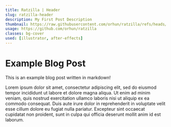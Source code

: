```yaml
---
title: Ratzilla | Header
slug: ratzilla-header
description: My First Post Description
thumbnail: https://raw.githubusercontent.com/orhun/ratzilla/refs/heads/main/assets/ratzilla.gif
usage: https://github.com/orhun/ratzilla
classes: bg-cover
used: [illustrator, after-effects]
---
```


# Example Blog Post

This is an example blog post written in markdown!

Lorem ipsum dolor sit amet, consectetur adipiscing elit, sed do eiusmod tempor incididunt ut labore et dolore magna aliqua. Ut enim ad minim veniam, quis nostrud exercitation ullamco laboris nisi ut aliquip ex ea commodo consequat. Duis aute irure dolor in reprehenderit in voluptate velit esse cillum dolore eu fugiat nulla pariatur. Excepteur sint occaecat cupidatat non proident, sunt in culpa qui officia deserunt mollit anim id est laborum.
